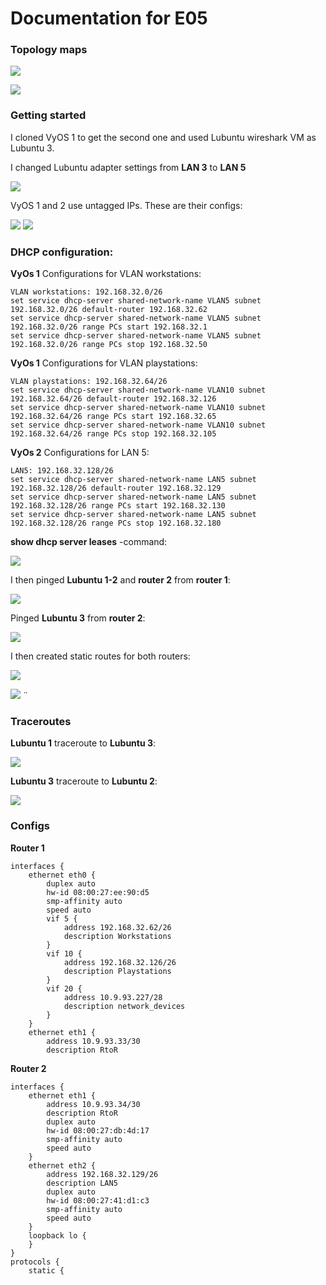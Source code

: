 # Documentation for E05

### Topology maps
![](./E05/Topologies-Log_topo.png) 

![](./E05/Topologies-Phy_topo.png) 

### Getting started

I cloned VyOS 1 to get the second one and used Lubuntu wireshark VM as Lubuntu 3.

I changed Lubuntu adapter settings from **LAN 3** to **LAN 5**

![](./E05/wschange.png) 

VyOS 1 and 2 use untagged IPs. These are their configs:

![](./E05/vyos1.png) 
![](./E05/vyos2.png)

### DHCP configuration:

**VyOs 1** Configurations for VLAN workstations:
```
VLAN workstations: 192.168.32.0/26
set service dhcp-server shared-network-name VLAN5 subnet 192.168.32.0/26 default-router 192.168.32.62
set service dhcp-server shared-network-name VLAN5 subnet 192.168.32.0/26 range PCs start 192.168.32.1
set service dhcp-server shared-network-name VLAN5 subnet 192.168.32.0/26 range PCs stop 192.168.32.50
```

**VyOs 1** Configurations for VLAN playstations:
```
VLAN playstations: 192.168.32.64/26
set service dhcp-server shared-network-name VLAN10 subnet 192.168.32.64/26 default-router 192.168.32.126
set service dhcp-server shared-network-name VLAN10 subnet 192.168.32.64/26 range PCs start 192.168.32.65
set service dhcp-server shared-network-name VLAN10 subnet 192.168.32.64/26 range PCs stop 192.168.32.105
```

**VyOs 2** Configurations for LAN 5:
```
LAN5: 192.168.32.128/26
set service dhcp-server shared-network-name LAN5 subnet 192.168.32.128/26 default-router 192.168.32.129
set service dhcp-server shared-network-name LAN5 subnet 192.168.32.128/26 range PCs start 192.168.32.130
set service dhcp-server shared-network-name LAN5 subnet 192.168.32.128/26 range PCs stop 192.168.32.180
```

**show dhcp server leases** -command:

![](./E05/dhcp.png)

I then pinged **Lubuntu 1-2** and **router 2** from **router 1**:

![](./E05/vyos1-all.png)

Pinged **Lubuntu 3** from **router 2**:

![](./E05/vyos2-lub3.png)



I then created static routes for both routers:

![](./E05/vyos1static.png)

![](./E05/vyos2static.png)
¨
### Traceroutes

**Lubuntu 1** traceroute to **Lubuntu 3**:

![](./E05/lub1trace.png)

**Lubuntu 3** traceroute to **Lubuntu 2**:

![](./E05/lub3trace.png)

### Configs

**Router 1**
```
interfaces {
    ethernet eth0 {
        duplex auto
        hw-id 08:00:27:ee:90:d5
        smp-affinity auto
        speed auto
        vif 5 {
            address 192.168.32.62/26
            description Workstations
        }
        vif 10 {
            address 192.168.32.126/26
            description Playstations
        }
        vif 20 {
            address 10.9.93.227/28
            description network_devices
        }
    }
    ethernet eth1 {
        address 10.9.93.33/30
        description RtoR
```

**Router 2**
```
interfaces {
    ethernet eth1 {
        address 10.9.93.34/30
        description RtoR
        duplex auto
        hw-id 08:00:27:db:4d:17
        smp-affinity auto
        speed auto
    }
    ethernet eth2 {
        address 192.168.32.129/26
        description LAN5
        duplex auto
        hw-id 08:00:27:41:d1:c3
        smp-affinity auto
        speed auto
    }
    loopback lo {
    }
}
protocols {
    static {
```
